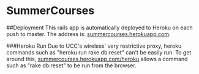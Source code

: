 SummerCourses
=============

##Deployment
This rails app is automatically deployed to Heroku on each push to master. The address is: [summercourses.herokuapp.com](https://summercourses.herokuapp.com/).

###Heroku Run
Due to UCC's wireless' very restrictive proxy, heroku commands such as "heroku run rake db:reset" can't be easily run. To get around this, [summercourses.herokuapp.com/heroku](https://summercourses.herokuapp.com/heroku) allows a command such as "rake db:reset" to be run from the browser.

